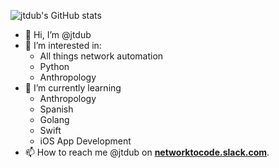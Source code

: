 ![jtdub's GitHub stats](https://github-readme-stats.vercel.app/api?username=jtdub&count_private=true&show_icons=true)

- 👋 Hi, I’m @jtdub
- 👀 I’m interested in:
     - All things network automation
     - Python
     - Anthropology
- 🌱 I’m currently learning
     - Anthropology
     - Spanish
     - Golang
     - Swift
     - iOS App Development
- 📫 How to reach me @jtdub on **[networktocode.slack.com](https://networktocode.slack.com)**.


<!---
jtdub/jtdub is a ✨ special ✨ repository because its `README.md` (this file) appears on your GitHub profile.
You can click the Preview link to take a look at your changes.
--->
